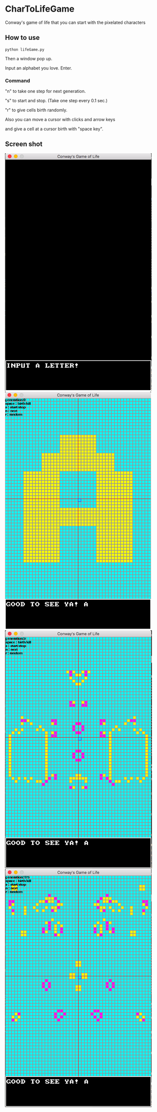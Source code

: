 # CharToLifeGame
Conway's game of life that you can start with the pixelated characters

## How to use

    python lifeGame.py

 Then a window pop up.

 Input an alphabet you love. Enter.

### Command

 "n" to take one step for next generation.

 "s" to start and stop. (Take one step every 0.1 sec.)

 "r" to give cells birth randomly.

 Also you can move a cursor with clicks and arrow keys

 and give a cell at a cursor birth with "space key".

## Screen shot
![Input](https://github.com/Bakuo/CharToLifeGame/blob/master/images/input.png)
![Input](https://github.com/Bakuo/CharToLifeGame/blob/master/images/inputA.png)
![Input](https://github.com/Bakuo/CharToLifeGame/blob/master/images/generation9.png)
![Input](https://github.com/Bakuo/CharToLifeGame/blob/master/images/generation175.png)
